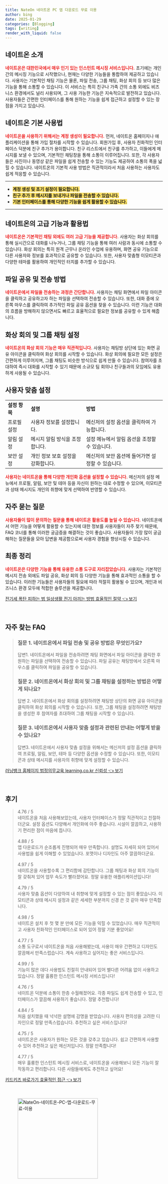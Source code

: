```yaml
---
title: NateOn 네이트온 PC 앱 다운로드 무료 이용
author: bing
date: 2025-01-29
categories: [Blogging]
tags: [writing]
render_with_liquid: false
---
```



<h2 id='네이트온_소개'>네이트온 소개</h2>

<p><b><span style="color: #ee2323;">네이트온은 대한민국에서 매우 인기 있는 인스턴트 메시징 서비스입니다.</span></b> 초기에는 개인 간의 메시징 기능으로 시작했으나, 현재는 다양한 기능들을 통합하여 제공하고 있습니다. 사용자는 기본적인 채팅 기능은 물론, 파일 전송, 그룹 채팅, 화상 회의 등 보다 많은 기능을 통해 소통할 수 있습니다. 이 서비스는 특히 친구나 가족 간의 소통 외에도 비즈니스 환경에서도 널리 사용되며, 그 사용 가능한 기능은 지속적으로 발전하고 있습니다. 사용자들은 간편한 인터페이스를 통해 원하는 기능을 쉽게 접근하고 설정할 수 있는 장점을 가지고 있습니다.</p>

<h2 id='네이트온_기본_사용법'>네이트온 기본 사용법</h2>

<p><b><span style="color: #ee2323;">네이트온을 사용하기 위해서는 계정 생성이 필요합니다.</span></b> 먼저, 네이트온 홈페이지나 애플리케이션을 통해 가입 절차를 시작할 수 있습니다. 회원가입 후, 사용자 친화적인 인터페이스 덕분에 친구 추가가 용이합니다. 친구 리스트에서 친구를 추가하고, 이들에게 메시지를 보낼 수 있으며, 기본적인 채팅창을 통해 소통이 이루어집니다. 또한, 각 사용자들은 사진이나 동영상 같은 파일을 쉽게 전송할 수 있는 기능도 제공하여 소통의 폭을 넓힐 수 있습니다. 네이트온의 기본적 사용 방법은 직관적이라서 처음 사용하는 사용자도 쉽게 적응할 수 있습니다.</p>

<hr />

<ul>
    <li><b><span style="background-color: #ffe066;">계정 생성 및 초기 설정이 필요합니다.</span></b></li>
    <li><b><span style="background-color: #ffe066;">친구 추가 후 메시지를 보내거나 파일을 전송할 수 있습니다.</span></b></li>
    <li><b><span style="background-color: #ffe066;">기본 인터페이스를 통해 다양한 기능을 쉽게 활용할 수 있습니다.</span></b></li>
</ul>

<hr />

<h2 id='고급_기능과_활용법'>네이트온의 고급 기능과 활용법</h2>

<p><b><span style="color: #ee2323;">네이트온은 기본적인 채팅 외에도 여러 고급 기능을 제공합니다.</span></b> 사용자는 화상 회의를 통해 실시간으로 대화를 나누거나, 그룹 채팅 기능을 통해 여러 사람과 동시에 소통할 수 있습니다. 화상 회의는 특히 원격 근무나 온라인 수업에 유용하며, 화면 공유 기능으로 다른 사용자와 정보를 효과적으로 공유할 수 있습니다. 또한, 사용자 맞춤형 이모티콘과 다양한 테마를 활용하여 개인적인 터치를 추가할 수 있습니다.</p>

<h2 id='파일_공유_및_전송_방법'>파일 공유 및 전송 방법</h2>

<p><b><span style="color: #ee2323;">네이트온에서 파일을 전송하는 과정은 간단합니다.</span></b> 사용자는 채팅 화면에서 파일 아이콘을 클릭하고 공유하고자 하는 파일을 선택하여 전송할 수 있습니다. 또한, 대화 중에 오른쪽 마우스를 클릭하여 추가적인 파일 공유 옵션을 찾을 수 있습니다. 이런 기능은 대화의 흐름을 방해하지 않으면서도 빠르고 효율적으로 필요한 정보를 공유할 수 있게 해줍니다.</p>

<h2 id='화상_회의_및_그룹_채팅'>화상 회의 및 그룹 채팅 설정</h2>

<p><b><span style="color: #ee2323;">네이트온의 화상 회의 기능은 매우 직관적입니다.</span></b> 사용자는 채팅방 상단에 있는 화면 공유 아이콘을 클릭하여 화상 회의를 시작할 수 있습니다. 화상 회의에 필요한 모든 설정은 간편하게 이루어지며, 그룹 채팅도 비슷한 방식으로 쉽게 만들 수 있습니다. 참여자를 초대하여 즉시 대화를 시작할 수 있기 때문에 소규모 팀 회의나 친구들과의 모임에도 유용하게 사용될 수 있습니다.</p>

<h2 id='사용자_맞춤_설정'>사용자 맞춤 설정</h2>

<table>
    <tr>
        <td><b>설정 항목</b></td>
        <td><b>설명</b></td>
        <td><b>방법</b></td>
    </tr>
    <tr>
        <td>프로필 설정</td>
        <td>사용자 정보를 설정합니다.</td>
        <td>메신저의 설정 옵션을 클릭하여 가능합니다.</td>
    </tr>
    <tr>
        <td>알림 설정</td>
        <td>메시지 알림 방식을 조정합니다.</td>
        <td>설정 메뉴에서 알림 옵션을 조정할 수 있습니다.</td>
    </tr>
    <tr>
        <td>보안 설정</td>
        <td>개인 정보 보호 설정을 강화합니다.</td>
        <td>메신저의 보안 옵션에 들어가면 설정할 수 있습니다.</td>
    </tr>
</table>

<p><b><span style="color: #ee2323;">사용자는 네이트온을 통해 다양한 개인화 옵션을 설정할 수 있습니다.</span></b> 메신저의 설정 메뉴에서 프로필, 알림, 보안 및 테마 등을 자신이 원하는 대로 수정할 수 있으며, 이모티콘과 상태 메시지도 개인의 취향에 맞게 선택하여 반영할 수 있습니다.</p>

<h2 id='자주_묻는_질문'>자주 묻는 질문</h2>

<p><b><span style="color: #ee2323;">사용자들이 많이 문의하는 질문을 통해 네이트온 활용도를 높일 수 있습니다.</span></b> 네이트온에서 어떤 기능을 어떻게 활용할 수 있는지에 대한 정보를 사용자들이 자주 찾기 때문에, FAQ 코너를 통해 이러한 궁금증을 해결하는 것이 좋습니다. 사용자들이 가장 많이 궁금해하는 질문들을 모아 답변을 제공함으로써 사용자 경험을 향상시킬 수 있습니다.</p>

<h2 id='최종_정리'>최종 정리</h2>

<p><b><span style="color: #ee2323;">네이트온은 다양한 기능을 통해 유용한 소통 도구로 자리잡았습니다.</span></b> 사용자는 기본적인 메시지 전송 외에도 파일 공유, 화상 회의 등 다양한 기능을 통해 효과적인 소통을 할 수 있습니다. 이러한 기능들은 사용자들의 필요에 따라 적절히 활용될 수 있으며, 개인과 비즈니스 환경 모두에 적합한 솔루션을 제공합니다.</p>


<p><a class="click-button" title="전기세 폭탄 피하는 법 일상생활 전기 아끼는 방법 효율적인 절약" href="https://adkhouse.github.io/posts/%EC%A0%84%EA%B8%B0%EC%84%B8-%ED%8F%AD%ED%83%84-%ED%94%BC%ED%95%98%EB%8A%94-%EB%B2%95-%EC%9D%BC%EC%83%81%EC%83%9D%ED%99%9C-%EC%A0%84%EA%B8%B0-%EC%95%84%EB%81%BC%EB%8A%94-%EB%B0%A9%EB%B2%95-%ED%9A%A8%EC%9C%A8%EC%A0%81%EC%9D%B8-%EC%A0%88%EC%95%BD/" rel="dofollow">전기세 폭탄 피하는 법 일상생활 전기 아끼는 방법 효율적인 절약 👈 보기</a></p><br>
<h2 id='자주_찾는_FAQ'>자주 찾는 FAQ</h2>
<div itemscope="" itemtype="https://schema.org/FAQPage"> 
<blockquote> 
<div itemscope="" itemprop="mainEntity" itemtype="https://schema.org/Question"> 
<h3 itemprop="name">질문 1. 네이트온에서 파일 전송 및 공유 방법은 무엇인가요?</h3> 
<div itemscope="" itemprop="acceptedAnswer" itemtype="https://schema.org/Answer"> 
<span itemprop="text"> 
<p>답변1. 네이트온에서 파일을 전송하려면 채팅 화면에서 파일 아이콘을 클릭한 후 원하는 파일을 선택하여 전송할 수 있습니다. 파일 공유는 채팅방에서 오른쪽 마우스를 클릭하여 파일을 공유할 수 있습니다.</p> 
</span> 
</div> 
</div> 
<div itemscope="" itemprop="mainEntity" itemtype="https://schema.org/Question"> 
<h3 itemprop="name">질문 2. 네이트온에서 화상 회의 및 그룹 채팅을 설정하는 방법은 어떻게 되나요?</h3> 
<div itemscope="" itemprop="acceptedAnswer" itemtype="https://schema.org/Answer"> 
<span itemprop="text"> 
<p>답변 2. 네이트온에서 화상 회의를 설정하려면 채팅방 상단의 화면 공유 아이콘을 클릭하여 화상 회의를 시작할 수 있습니다. 또한, 그룹 채팅을 설정하려면 채팅방을 생성한 후 참여자를 초대하여 그룹 채팅을 시작할 수 있습니다.</p> 
</span> 
</div> 
</div> 
<div itemscope="" itemprop="mainEntity" itemtype="https://schema.org/Question"> 
<h3 itemprop="name">질문 3. 네이트온에서 사용자 맞춤 설정과 관련된 안내는 어떻게 받을 수 있나요?</h3> 
<div itemscope="" itemprop="acceptedAnswer" itemtype="https://schema.org/Answer"> 
<span itemprop="text"> 
<p>답변3. 네이트온에서 사용자 맞춤 설정을 위해서는 메신저의 설정 옵션을 클릭하여 프로필, 알림, 보안, 테마 등 다양한 옵션을 수정할 수 있습니다. 또한, 이모티콘과 상태 메시지를 사용자의 취향에 맞게 설정할 수 있습니다.</p> 
</span> 
</div> 
</div> 
</blockquote> 
</div>
<p><a class="click-button" title="러닝뱅크 홈페이지 법정의무교육 learning.co.kr 신뢰성" href="https://adkhouse.github.io/posts/%EB%9F%AC%EB%8B%9D%EB%B1%85%ED%81%AC-%ED%99%88%ED%8E%98%EC%9D%B4%EC%A7%80-%EB%B2%95%EC%A0%95%EC%9D%98%EB%AC%B4%EA%B5%90%EC%9C%A1-learning.co.kr-%EC%8B%A0%EB%A2%B0%EC%84%B1/" rel="dofollow">러닝뱅크 홈페이지 법정의무교육 learning.co.kr 신뢰성 👈 보기</a></p><br>
<h2 id='후기'>후기</h2>
<div itemscope itemtype="https://schema.org/Product">
  <blockquote>
  <div itemprop="review" itemscope itemtype="https://schema.org/Review">
      <div itemprop="reviewRating" itemscope itemtype="https://schema.org/Rating"> <span itemprop="ratingValue">4.76</span> / <span itemprop="bestRating">5</span> </div>
      <span itemprop="reviewBody">네이트온을 처음 사용해보았는데, 사용자 인터페이스가 정말 직관적이고 친절하더군요. 설정 옵션도 다양해서 개인화에 아주 좋습니다. 시설이 깔끔하고, 사용하기 편리한 점이 마음에 듭니다.</span>
  </div>
  <br>
  <div itemprop="review" itemscope itemtype="https://schema.org/Review">
      <div itemprop="reviewRating" itemscope itemtype="https://schema.org/Rating"> <span itemprop="ratingValue">4.88</span> / <span itemprop="bestRating">5</span> </div>
      <span itemprop="reviewBody">앱 다운로드가 순조롭게 진행되어 매우 만족합니다. 설명도 자세히 되어 있어서 사용법을 쉽게 이해할 수 있었습니다. 포맷이나 디자인도 아주 깔끔하더군요.</span>
  </div>
  <br>
  <div itemprop="review" itemscope itemtype="https://schema.org/Review">
      <div itemprop="reviewRating" itemscope itemtype="https://schema.org/Rating"> <span itemprop="ratingValue">4.97</span> / <span itemprop="bestRating">5</span> </div>
      <span itemprop="reviewBody">네이트온을 사용할수록 그 편리함에 감탄합니다. 그룹 채팅과 화상 회의 기능이 잘 갖춰져 있어 업무 속도가 빨라졌어요. 정말 유용한 애플리케이션입니다!</span>
  </div>
  <br>
  <div itemprop="review" itemscope itemtype="https://schema.org/Review">
      <div itemprop="reviewRating" itemscope itemtype="https://schema.org/Rating"> <span itemprop="ratingValue">4.79</span> / <span itemprop="bestRating">5</span> </div>
      <span itemprop="reviewBody">사용자 맞춤 옵션이 다양하여 내 취향에 맞게 설정할 수 있는 점이 좋았습니다. 이모티콘과 상태 메시지 설정과 같은 세세한 부분까지 신경 쓴 것 같아 매우 만족합니다.</span>
  </div>
  <br>
  <div itemprop="review" itemscope itemtype="https://schema.org/Review">
      <div itemprop="reviewRating" itemscope itemtype="https://schema.org/Rating"> <span itemprop="ratingValue">4.98</span> / <span itemprop="bestRating">5</span> </div>
      <span itemprop="reviewBody">네이트온 설치 후 첫 몇 분 만에 모든 기능을 익힐 수 있었습니다. 매우 직관적이고 사용자 친화적인 인터페이스로 되어 있어 정말 기분 좋았어요!</span>
  </div>
  <br>
  <div itemprop="review" itemscope itemtype="https://schema.org/Review">
      <div itemprop="reviewRating" itemscope itemtype="https://schema.org/Rating"> <span itemprop="ratingValue">4.77</span> / <span itemprop="bestRating">5</span> </div>
      <span itemprop="reviewBody">소통 도구로서 네이트온을 처음 사용해봤는데, 사용이 매우 간편하고 디자인도 깔끔해서 만족스럽습니다. 계속 사용하고 싶어지는 좋은 서비스입니다.</span>
  </div>
  <br>
  <div itemprop="review" itemscope itemtype="https://schema.org/Review">
      <div itemprop="reviewRating" itemscope itemtype="https://schema.org/Rating"> <span itemprop="ratingValue">4.99</span> / <span itemprop="bestRating">5</span> </div>
      <span itemprop="reviewBody">기능이 많은 데다 사용법도 친절히 안내되어 있어 별다른 어려움 없이 사용하고 있습니다. 정말 훌륭한 인스턴트 메시징 서비스입니다!</span>
  </div>
  <br>
  <div itemprop="review" itemscope itemtype="https://schema.org/Review">
      <div itemprop="reviewRating" itemscope itemtype="https://schema.org/Rating"> <span itemprop="ratingValue">4.76</span> / <span itemprop="bestRating">5</span> </div>
      <span itemprop="reviewBody">네이트온 덕분에 소통이 한층 수월해졌어요. 각종 파일도 쉽게 전송할 수 있고, 인터페이스가 깔끔해 사용하기 좋습니다. 정말 추천합니다!</span>
  </div>
  <br>
  <div itemprop="review" itemscope itemtype="https://schema.org/Review">
      <div itemprop="reviewRating" itemscope itemtype="https://schema.org/Rating"> <span itemprop="ratingValue">4.84</span> / <span itemprop="bestRating">5</span> </div>
      <span itemprop="reviewBody">처음 설치했을 때 넉넉한 설명에 감명을 받았습니다. 사용자 편의성을 고려한 디자인으로 정말 만족스럽습니다. 추천하고 싶은 서비스입니다!</span>
  </div>
  <br>
  <div itemprop="review" itemscope itemtype="https://schema.org/Review">
      <div itemprop="reviewRating" itemscope itemtype="https://schema.org/Rating"> <span itemprop="ratingValue">4.75</span> / <span itemprop="bestRating">5</span> </div>
      <span itemprop="reviewBody">네이트온은 사용자가 원하는 모든 것을 갖추고 있습니다. 쉽고 간편하게 사용할 수 있어 추천하고 싶은 메신저입니다. 정말 만족합니다!</span>
  </div>
  <br>
  <div itemprop="review" itemscope itemtype="https://schema.org/Review">
      <div itemprop="reviewRating" itemscope itemtype="https://schema.org/Rating"> <span itemprop="ratingValue">4.77</span> / <span itemprop="bestRating">5</span> </div>
      <span itemprop="reviewBody">매우 훌륭한 인스턴트 메시징 서비스로, 네이트온을 사용해보니 모든 기능이 잘 작동하고 편리합니다. 다른 사람들에게도 추천하고 싶어요!</span>
  </div>
  </blockquote>
</div>
<p><a class="click-button" title="키드키즈 바로가기 효율적인 접근" href="https://adkhouse.github.io/posts/%ED%82%A4%EB%93%9C%ED%82%A4%EC%A6%88-%EB%B0%94%EB%A1%9C%EA%B0%80%EA%B8%B0-%ED%9A%A8%EC%9C%A8%EC%A0%81%EC%9D%B8-%EC%A0%91%EA%B7%BC/" rel="dofollow">키드키즈 바로가기 효율적인 접근 👈 보기</a></p><br>
<figure class="image"><img src="https://adkhouse.github.io/assets/img/thumbnail/NateOn-네이트온-PC-앱-다운로드-무료-이용.webp" alt="NateOn-네이트온-PC-앱-다운로드-무료-이용" width="256" height="256"></figure>